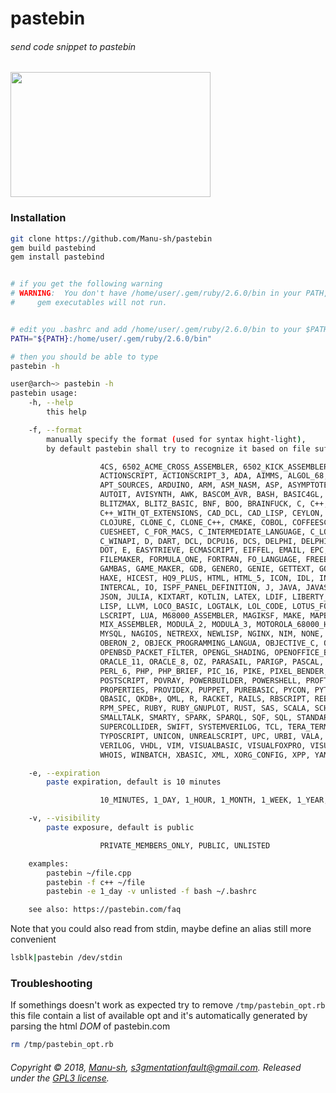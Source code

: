 # pastebin
###### send code snippet to pastebin

<a href="https://asciinema.org/a/BHRFvPUWv7rJKiysAZmMlrE2v?autoplay=1&t=00:10">
  <img src="https://asciinema.org/a/BHRFvPUWv7rJKiysAZmMlrE2v.png" width="320px" height="200px" alt="" />
</a>

### Installation
```bash
git clone https://github.com/Manu-sh/pastebin
gem build pastebind
gem install pastebind


# if you get the following warning
# WARNING:  You don't have /home/user/.gem/ruby/2.6.0/bin in your PATH,
#	  gem executables will not run.


# edit you .bashrc and add /home/user/.gem/ruby/2.6.0/bin to your $PATH
PATH="${PATH}:/home/user/.gem/ruby/2.6.0/bin"

# then you should be able to type
pastebin -h

user@arch~> pastebin -h
pastebin usage:
	-h, --help
		this help

	-f, --format
		manually specify the format (used for syntax hight-light),
		by default pastebin shall try to recognize it based on file suffix)

                    4CS, 6502_ACME_CROSS_ASSEMBLER, 6502_KICK_ASSEMBLER, 6502_TASM64TASS, ABAP,
                    ACTIONSCRIPT, ACTIONSCRIPT_3, ADA, AIMMS, ALGOL_68, APACHE_LOG, APPLESCRIPT,
                    APT_SOURCES, ARDUINO, ARM, ASM_NASM, ASP, ASYMPTOTE, AUTOCONF, AUTOHOTKEY,
                    AUTOIT, AVISYNTH, AWK, BASCOM_AVR, BASH, BASIC4GL, BATCH, BIBTEX, BLITZ3D,
                    BLITZMAX, BLITZ_BASIC, BNF, BOO, BRAINFUCK, C, C++, C++_WINAPI,
                    C++_WITH_QT_EXTENSIONS, CAD_DCL, CAD_LISP, CEYLON, CFDG, CHAISCRIPT, CHAPEL,
                    CLOJURE, CLONE_C, CLONE_C++, CMAKE, COBOL, COFFEESCRIPT, COLDFUSION, CSS,
                    CUESHEET, C_FOR_MACS, C_INTERMEDIATE_LANGUAGE, C_LOADRUNNER, C_SHARP,
                    C_WINAPI, D, DART, DCL, DCPU16, DCS, DELPHI, DELPHI_PRISM_OXYGENE, DIFF, DIV,
                    DOT, E, EASYTRIEVE, ECMASCRIPT, EIFFEL, EMAIL, EPC, ERLANG, EUPHORIA, FALCON,
                    FILEMAKER, FORMULA_ONE, FORTRAN, FO_LANGUAGE, FREEBASIC, FREESWITCH, F_SHARP,
                    GAMBAS, GAME_MAKER, GDB, GENERO, GENIE, GETTEXT, GO, GROOVY, GWBASIC, HASKELL,
                    HAXE, HICEST, HQ9_PLUS, HTML, HTML_5, ICON, IDL, INI_FILE, INNO_SCRIPT,
                    INTERCAL, IO, ISPF_PANEL_DEFINITION, J, JAVA, JAVASCRIPT, JAVA_5, JCL, JQUERY,
                    JSON, JULIA, KIXTART, KOTLIN, LATEX, LDIF, LIBERTY_BASIC, LINDEN_SCRIPTING,
                    LISP, LLVM, LOCO_BASIC, LOGTALK, LOL_CODE, LOTUS_FORMULAS, LOTUS_SCRIPT,
                    LSCRIPT, LUA, M68000_ASSEMBLER, MAGIKSF, MAKE, MAPBASIC, MATLAB, MIRC,
                    MIX_ASSEMBLER, MODULA_2, MODULA_3, MOTOROLA_68000_HISOFT_DEV, MPASM, MXML,
                    MYSQL, NAGIOS, NETREXX, NEWLISP, NGINX, NIM, NONE, NULLSOFT_INSTALLER,
                    OBERON_2, OBJECK_PROGRAMMING_LANGUA, OBJECTIVE_C, OCALM_BRIEF, OCAML, OCTAVE,
                    OPENBSD_PACKET_FILTER, OPENGL_SHADING, OPENOFFICE_BASIC, OPEN_OBJECT_REXX,
                    ORACLE_11, ORACLE_8, OZ, PARASAIL, PARIGP, PASCAL, PAWN, PCRE, PER, PERL,
                    PERL_6, PHP, PHP_BRIEF, PIC_16, PIKE, PIXEL_BENDER, PLI, PLSQL, POSTGRESQL,
                    POSTSCRIPT, POVRAY, POWERBUILDER, POWERSHELL, PROFTPD, PROGRESS, PROLOG,
                    PROPERTIES, PROVIDEX, PUPPET, PUREBASIC, PYCON, PYTHON, PYTHON_FOR_S60,
                    QBASIC, QKDB+, QML, R, RACKET, RAILS, RBSCRIPT, REBOL, REG, REXX, ROBOTS,
                    RPM_SPEC, RUBY, RUBY_GNUPLOT, RUST, SAS, SCALA, SCHEME, SCILAB, SCL, SDLBASIC,
                    SMALLTALK, SMARTY, SPARK, SPARQL, SQF, SQL, STANDARDML, STONESCRIPT,
                    SUPERCOLLIDER, SWIFT, SYSTEMVERILOG, TCL, TERA_TERM, THINBASIC, TSQL,
                    TYPOSCRIPT, UNICON, UNREALSCRIPT, UPC, URBI, VALA, VBNET, VBSCRIPT, VEDIT,
                    VERILOG, VHDL, VIM, VISUALBASIC, VISUALFOXPRO, VISUAL_PRO_LOG, WHITESPACE,
                    WHOIS, WINBATCH, XBASIC, XML, XORG_CONFIG, XPP, YAML, Z80_ASSEMBLER, ZXBASIC

	-e, --expiration
		paste expiration, default is 10 minutes

                    10_MINUTES, 1_DAY, 1_HOUR, 1_MONTH, 1_WEEK, 1_YEAR, 2_WEEKS, 6_MONTHS, NEVER

	-v, --visibility
		paste exposure, default is public

                    PRIVATE_MEMBERS_ONLY, PUBLIC, UNLISTED

	examples:
		pastebin ~/file.cpp
		pastebin -f c++ ~/file
		pastebin -e 1_day -v unlisted -f bash ~/.bashrc

	see also: https://pastebin.com/faq

```

Note that you could also read from stdin, maybe define an alias still more convenient
```bash
lsblk|pastebin /dev/stdin
```

### Troubleshooting
If somethings doesn't work as expected try to remove `/tmp/pastebin_opt.rb` this file contain a list of available opt and it's automatically generated by parsing the html _DOM_ of pastebin.com

```bash
rm /tmp/pastebin_opt.rb
```

###### Copyright © 2018, [Manu-sh](https://github.com/Manu-sh), s3gmentationfault@gmail.com. Released under the [GPL3 license](LICENSE).
